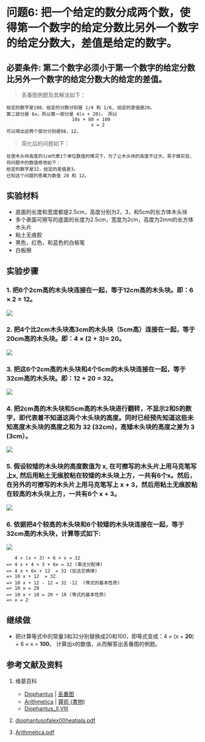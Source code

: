 # 问题6: 把一个给定的数分成两个数，使得第一个数字的给定分数比另外一个数字的给定分数大，差值是给定的数字。

## 必要条件: 第二个数字必须小于第一个数字的给定分数比另外一个数字的给定分数大的给定的差值。

> 丢番图例题及其解法如下：
>    
	给定的数字是100，给定的分数分别是 1/4 和 1/6, 给定的差值是20。
	第二部分是 6x。所以第一部分是 4(x + 20)。 所以 
	                        10x + 80 = 100
	                               x = 2
	可以得出这两个部分分别是88，12。

> 简化后的问题如下：
>  
	在使木头块高度的1cm代表1个单位数值的情况下，为了让木头块的高度不过大，易于做实验，将问题中的数值修改如下：
	给定的数字是32，给定的差值是3。
	已知这个问题的答案为数值 20 和 12。

## 实验材料

- 底面的长度和宽度都是2.5cm，高度分别为2，3，和5cm的长方体木头块
- 多个表面可擦写的底面的长度为2.5cm，宽度为2cm，高度为2mm的长方体木头片
- 粘土无痕胶
- 黑色，红色，和蓝色的白板笔
- 白板擦

## 实验步骤

### 1. 把6个2cm高的木头块连接在一起，等于12cm高的木头块。即：6 × 2 = 12。
![](/images/函数和极限/丢番图的《算术》中典型的推演实验/卷1/问题6/1a1.jpg)

### 2. 把4个比2cm木头块高3cm的木头块（5cm高）连接在一起，等于20cm高的木头块。即：4 × (2 + 3)= 20。
![](/images/函数和极限/丢番图的《算术》中典型的推演实验/卷1/问题6/1a2.jpg)

### 3. 把这6个2cm高的木头块和4个5cm的木头块连接在一起，等于32cm高的木头块。即：12 + 20 = 32。
![](/images/函数和极限/丢番图的《算术》中典型的推演实验/卷1/问题6/1a3.jpg)

### 4. 把2cm高的木头块和5cm高的木头块进行翻转，不显示2和5的数字，即代表着不知道这两个木头块的高度。同时已经预先知道这些未知高度木头块的高度之和为 32 (32cm)，高矮木头块的高度之差为 3 (3cm）。
![](/images/函数和极限/丢番图的《算术》中典型的推演实验/卷1/问题6/1a4.jpg)

### 5. 假设较矮的木头块的高度数值为 x, 在可擦写的木头片上用马克笔写上x, 然后用粘土无痕胶粘在较矮的木头块上方，一共有6个x。然后，在另外的可擦写的木头片上用马克笔写上 x + 3，然后用粘土无痕胶粘在较高的木头块上方，一共有6个 x + 3。
![](/images/函数和极限/丢番图的《算术》中典型的推演实验/卷1/问题6/1a5.jpg)

### 6. 依据把4个较高的木头块和6个较矮的木头块连接在一起，等于32cm高的木头块，计算等式如下:
![](/images/函数和极限/丢番图的《算术》中典型的推演实验/卷1/问题6/1a6.jpg)

       4 × (x + 3) + 6 × x = 32
	=> 4 x + 4 × 3 + 6x = 32 (乘法分配律)
	=> 4 x + 6x + 12  = 32 (加法交换律)
	=> 10 x + 12  = 32
	=> 10 x + 12 - 12 = 32 -12  (等式的基本性质)
	=> 10 x = 20
	=> 10 x ÷ 10 = 20 ÷ 10 (等式的基本性质)
	=> x = 2

## 继续做

- 把计算等式中的常量3和32分别替换成20和100，即等式变成：4 × (x + **20**) + 6 × x = **100**。 计算出x的数值，从而解答出丢番图的例题。

## 参考文献及资料

1. 维基百科
	- [Diophantus](https://en.wikipedia.org/wiki/Diophantus) | [丢番图](https://zh.wikipedia.org/wiki/丢番图) 
	- [Arithmetica](https://en.wikipedia.org/wiki/Arithmetica) | [算術 (書物)](https://ja.wikipedia.org/wiki/%E7%AE%97%E8%A1%93_(%E6%9B%B8%E7%89%A9)) 
	- [Diophantus_II.VIII](https://en.wikipedia.org/wiki/Diophantus_II.VIII) 

2. [diophantusofalex00heatiala.pdf](https://archive.org/download/diophantusofalex00heatiala/diophantusofalex00heatiala.pdf) 
3. [Arithmetica.pdf](https://staff.um.edu.mt/jmus1/Diophantus.pdf) 



